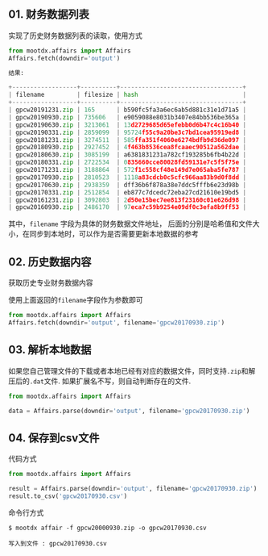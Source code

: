 ## 01. 财务数据列表

实现了历史财务数据列表的读取，使用方式

```python
from mootdx.affairs import Affairs
Affairs.fetch(downdir='output')

结果:

+------------------+----------+----------------------------------+
| filename         | filesize | hash                             |
+------------------+----------+----------------------------------+
| gpcw20191231.zip | 165      | b590fc5fa3a6ec6ab5d881c31e1d71a5 |
| gpcw20190930.zip | 735606   | e9059088e8031b3407e84bb536be365a |
| gpcw20190630.zip | 3213061  | 13d2729685d65efebb0d6b47c4c16b40 |
| gpcw20190331.zip | 2859099  | 95724f55c9a20be3c7bd1cea95919ed8 |
| gpcw20181231.zip | 3274511  | 585ffa351f4060e6274bdfb9d36de097 |
| gpcw20180930.zip | 2927452  | 4f463b8536cea8fcaaec90512a562dae |
| gpcw20180630.zip | 3085199  | a6381831231a782cf193285b6fb4b22d |
| gpcw20180331.zip | 2722534  | 0835660cce80028fd59131e7c5f5f75e |
| gpcw20171231.zip | 3188864  | 572f1c558cf48e149d7e065aba5fe787 |
| gpcw20170930.zip | 2810523  | 1118a83cdcb0c5cfc966aa83b9d0f8dd |
| gpcw20170630.zip | 2938359  | dff36b6f878a38e7ddc5fffb6e23d98b |
| gpcw20170331.zip | 2512854  | eb877c7dcedc72eba27cd21610e19bd5 |
| gpcw20161231.zip | 3092803  | 2d50e15bec7ee813f23160c01e626d98 |
| gpcw20160930.zip | 2486170  | 97eca7c59b9254e09df0c3efa8b9ff53 |

```

其中，`filename` 字段为具体的财务数据文件地址， 后面的分别是哈希值和文件大小，在同步到本地时，可以作为是否需要更新本地数据的参考

## 02. 历史数据内容

获取历史专业财务数据内容

使用上面返回的`filename`字段作为参数即可

```python
from mootdx.affairs import Affairs
Affairs.fetch(downdir='output', filename='gpcw20170930.zip')

```

## 03. 解析本地数据

如果您自己管理文件的下载或者本地已经有对应的数据文件，同时支持`.zip`和解压后的`.dat`文件.
如果扩展名不写，则自动判断存在的文件.

```python
from mootdx.affairs import Affairs

data = Affairs.parse(downdir='output', filename='gpcw20170930.zip')

```

## 04. 保存到csv文件

代码方式

```python
from mootdx.affairs import Affairs

result = Affairs.parse(downdir='output', filename='gpcw20170930.zip')
result.to_csv('gpcw20170930.csv')
```
命令行方式

```
$ mootdx affair -f gpcw20000930.zip -o gpcw20170930.csv

写入到文件 : gpcw20170930.csv
```

